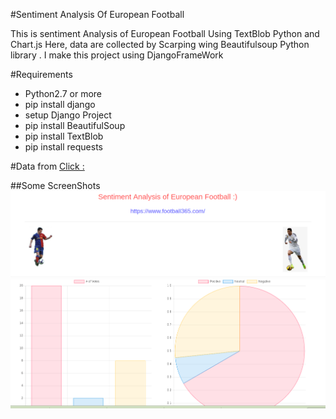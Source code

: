 #Sentiment Analysis Of European Football

This is sentiment Analysis of European Football Using TextBlob Python and Chart.js
Here, data are collected by Scarping wing Beautifulsoup Python library .
I make this project using DjangoFrameWork

#Requirements
* Python2.7 or more
* pip install django
* setup Django Project
* pip install BeautifulSoup
* pip install TextBlob
* pip install  requests

#Data from
[Click :](https://www.football365.com/)

##Some ScreenShots
![Images](1.png)
![image2](2.png)
